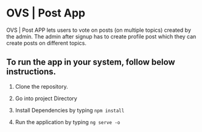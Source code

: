 # OVS | Post App

OVS | Post APP lets users to vote on posts (on multiple topics) created by the admin.
The admin after signup has to create profile post which they can create posts on different topics.

## To run the app in your system, follow below instructions. 

1. Clone the repository.

2. Go into project Directory

3. Install Dependencies by typing `npm install`

4. Run  the application by typing `ng serve -o`



